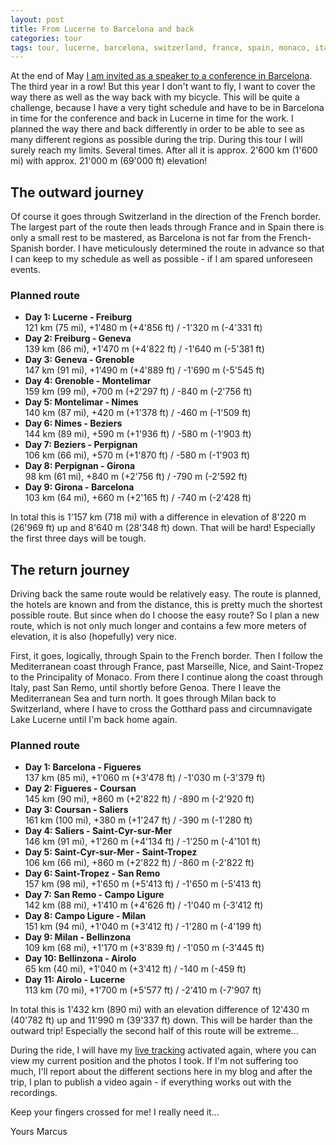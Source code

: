 ```yaml
---
layout: post
title: From Lucerne to Barcelona and back
categories: tour
tags: tour, lucerne, barcelona, switzerland, france, spain, monaco, italy
---
```


At the end of May [I am invited as a speaker to a conference in Barcelona](http://www.jbcnconf.com/2019/infoSpeaker.html?ref=034100c2dca6f7a15d06273390c11c6aa73949d3). The third year in a row! But this year I don't want to fly, I want to cover the way there as well as the way back with my bicycle. This will be quite a challenge, because I have a very tight schedule and have to be in Barcelona in time for the conference and back in Lucerne in time for the work. I planned the way there and back differently in order to be able to see as many different regions as possible during the trip. During this tour I will surely reach my limits. Several times. After all it is approx. 2'600 km (1'600 mi) with approx. 21'000 m (69'000 ft) elevation!

## The outward journey

Of course it goes through Switzerland in the direction of the French border. The largest part of the route then leads through France and in Spain there is only a small rest to be mastered, as Barcelona is not far from the French-Spanish border. I have meticulously determined the route in advance so that I can keep to my schedule as well as possible - if I am spared unforeseen events.

### Planned route

- **Day 1: Lucerne - Freiburg**  
  121 km (75 mi), +1'480 m (+4'856 ft) / -1'320 m (-4'331 ft)
- **Day 2: Freiburg - Geneva**  
  139 km (86 mi), +1'470 m (+4'822 ft) / -1'640 m (-5'381 ft)
- **Day 3: Geneva - Grenoble**  
  147 km (91 mi), +1'490 m (+4'889 ft) / -1'690 m (-5'545 ft)
- **Day 4: Grenoble - Montelimar**  
  159 km (99 mi), +700 m (+2'297 ft) / -840 m (-2'756 ft)
- **Day 5: Montelimar - Nimes**  
  140 km (87 mi), +420 m (+1'378 ft) / -460 m (-1'509 ft)
- **Day 6: Nimes - Beziers**  
  144 km (89 mi), +590 m (+1'936 ft) / -580 m (-1'903 ft)
- **Day 7: Beziers - Perpignan**  
  106 km (66 mi), +570 m (+1'870 ft) / -580 m (-1'903 ft)
- **Day 8: Perpignan - Girona**  
  98 km (61 mi), +840 m (+2'756 ft) / -790 m (-2'592 ft)
- **Day 9: Girona - Barcelona**  
  103 km (64 mi), +660 m (+2'165 ft) / -740 m (-2'428 ft)

In total this is 1'157 km (718 mi) with a difference in elevation of 8'220 m (26'969 ft) up and 8'640 m (28'348 ft) down. That will be hard! Especially the first three days will be tough.

## The return journey

Driving back the same route would be relatively easy. The route is planned, the hotels are known and from the distance, this is pretty much the shortest possible route. But since when do I choose the easy route? So I plan a new route, which is not only much longer and contains a few more meters of elevation, it is also (hopefully) very nice.

First, it goes, logically, through Spain to the French border. Then I follow the Mediterranean coast through France, past Marseille, Nice, and Saint-Tropez to the Principality of Monaco. From there I continue along the coast through Italy, past San Remo, until shortly before Genoa. There I leave the Mediterranean Sea and turn north. It goes through Milan back to Switzerland, where I have to cross the Gotthard pass and circumnavigate Lake Lucerne until I'm back home again.

### Planned route

- **Day 1: Barcelona - Figueres**  
  137 km (85 mi), +1'060 m (+3'478 ft) / -1'030 m (-3'379 ft)
- **Day 2: Figueres - Coursan**  
  145 km (90 mi), +860 m (+2'822 ft) / -890 m (-2'920 ft)
- **Day 3: Coursan - Saliers**  
  161 km (100 mi), +380 m (+1'247 ft) / -390 m (-1'280 ft)
- **Day 4: Saliers - Saint-Cyr-sur-Mer**  
  146 km (91 mi), +1'260 m (+4'134 ft) / -1'250 m (-4'101 ft)
- **Day 5: Saint-Cyr-sur-Mer - Saint-Tropez**  
  106 km (66 mi), +860 m (+2'822 ft) / -860 m (-2'822 ft)
- **Day 6: Saint-Tropez - San Remo**  
  157 km (98 mi), +1'650 m (+5'413 ft) / -1'650 m (-5'413 ft)
- **Day 7: San Remo - Campo Ligure**  
  142 km (88 mi), +1'410 m (+4'626 ft) / -1'040 m (-3'412 ft)
- **Day 8: Campo Ligure - Milan**  
  151 km (94 mi), +1'040 m (+3'412 ft) / -1'280 m (-4'199 ft)
- **Day 9: Milan - Bellinzona**  
  109 km (68 mi), +1'170 m (+3'839 ft) / -1'050 m (-3'445 ft)
- **Day 10: Bellinzona - Airolo**  
  65 km (40 mi), +1'040 m (+3'412 ft) / -140 m (-459 ft)
- **Day 11: Airolo - Lucerne**  
  113 km (70 mi), +1'700 m (+5'577 ft) / -2'410 m (-7'907 ft)

In total this is 1'432 km (890 mi) with an elevation difference of 12'430 m (40'782 ft) up and 11'990 m (39'337 ft) down. This will be harder than the outward trip! Especially the second half of this route will be extreme...

During the ride, I will have my [live tracking](/live) activated again, where you can view my current position and the photos I took. If I'm not suffering too much, I'll report about the different sections here in my blog and after the trip, I plan to publish a video again - if everything works out with the recordings.

Keep your fingers crossed for me! I really need it...

Yours
Marcus
